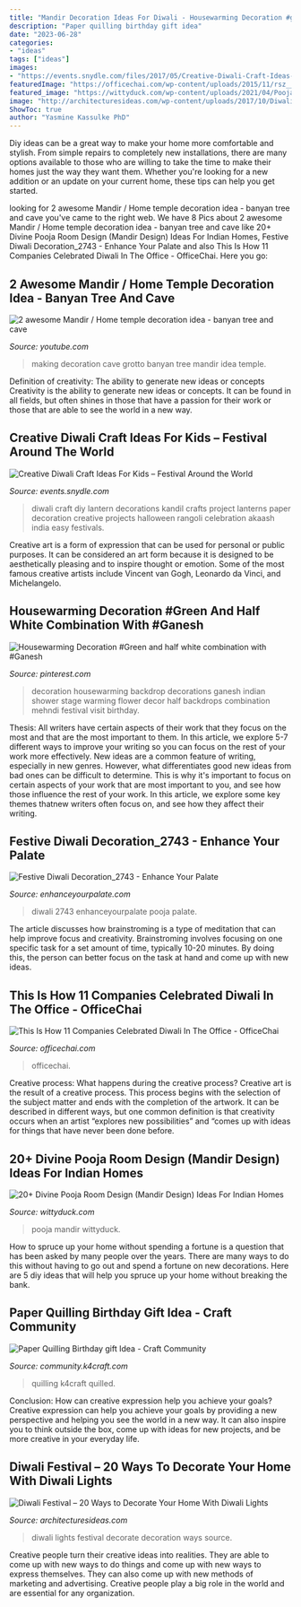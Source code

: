 ```yaml
---
title: "Mandir Decoration Ideas For Diwali - Housewarming Decoration #green And Half White Combination With #ganesh"
description: "Paper quilling birthday gift idea"
date: "2023-06-28"
categories:
- "ideas"
tags: ["ideas"]
images:
- "https://events.snydle.com/files/2017/05/Creative-Diwali-Craft-Ideas-25.jpg"
featuredImage: "https://officechai.com/wp-content/uploads/2015/11/rsz__mg_2933.jpg"
featured_image: "https://wittyduck.com/wp-content/uploads/2021/04/Pooja-Room-Design-5-1024x972.jpg"
image: "http://architecturesideas.com/wp-content/uploads/2017/10/Diwali-Decoration-3.jpg"
ShowToc: true
author: "Yasmine Kassulke PhD"
---
```



Diy ideas can be a great way to make your home more comfortable and stylish. From simple repairs to completely new installations, there are many options available to those who are willing to take the time to make their homes just the way they want them. Whether you're looking for a new addition or an update on your current home, these tips can help you get started.

	

		
looking for 2 awesome Mandir / Home temple decoration idea - banyan tree and cave you've came to the right web. We have 8 Pics about 2 awesome Mandir / Home temple decoration idea - banyan tree and cave like 20+ Divine Pooja Room Design (Mandir Design) Ideas For Indian Homes, Festive Diwali Decoration_2743 - Enhance Your Palate and also This Is How 11 Companies Celebrated Diwali In The Office - OfficeChai. Here you go:
		
    
## 2 Awesome Mandir / Home Temple Decoration Idea - Banyan Tree And Cave

<img loading=lazy src="https://i.ytimg.com/vi/VabFXgpWDNo/hqdefault.jpg" onerror="this.onerror=null;this.src='https://tse1.mm.bing.net/th?id=OIP.ns1sfjKhA4mzDlGVw76DsQHaFj&amp;pid=15.1';" alt="2 awesome Mandir / Home temple decoration idea - banyan tree and cave">

_Source: youtube.com_

>making decoration cave grotto banyan tree mandir idea temple. 

	

Definition of creativity: The ability to generate new ideas or concepts
Creativity is the ability to generate new ideas or concepts. It can be found in all fields, but often shines in those that have a passion for their work or those that are able to see the world in a new way.

    
## Creative Diwali Craft Ideas For Kids – Festival Around The World

<img loading=lazy src="https://events.snydle.com/files/2017/05/Creative-Diwali-Craft-Ideas-25.jpg" onerror="this.onerror=null;this.src='https://tse3.mm.bing.net/th?id=OIP.l0y9e5l63h75IVf3rbc8RAHaLG&amp;pid=15.1';" alt="Creative Diwali Craft Ideas For Kids – Festival Around the World">

_Source: events.snydle.com_

>diwali craft diy lantern decorations kandil crafts project lanterns paper decoration creative projects halloween rangoli celebration akaash india easy festivals. 

	

Creative art is a form of expression that can be used for personal or public purposes. It can be considered an art form because it is designed to be aesthetically pleasing and to inspire thought or emotion. Some of the most famous creative artists include Vincent van Gogh, Leonardo da Vinci, and Michelangelo.

    
## Housewarming Decoration #Green And Half White Combination With #Ganesh

<img loading=lazy src="https://i.pinimg.com/736x/8a/b5/cd/8ab5cd2408e8bab2e868c0c19e5c40ae.jpg" onerror="this.onerror=null;this.src='https://tse2.mm.bing.net/th?id=OIP.jZIG-VufTRws1QALc_vWCAHaD_&amp;pid=15.1';" alt="Housewarming Decoration #Green and half white combination with #Ganesh">

_Source: pinterest.com_

>decoration housewarming backdrop decorations ganesh indian shower stage warming flower decor half backdrops combination mehndi festival visit birthday. 

	

Thesis: All writers have certain aspects of their work that they focus on the most and that are the most important to them. In this article, we explore 5-7 different ways to improve your writing so you can focus on the rest of your work more effectively.
New ideas are a common feature of writing, especially in new genres. However, what differentiates good new ideas from bad ones can be difficult to determine. This is why it's important to focus on certain aspects of your work that are most important to you, and see how those influence the rest of your work. In this article, we explore some key themes thatnew writers often focus on, and see how they affect their writing.

    
## Festive Diwali Decoration_2743 - Enhance Your Palate

<img loading=lazy src="https://www.enhanceyourpalate.com/wp-content/uploads/2018/11/Festive-Diwali-Decoration_2743-e1570835965867.jpeg" onerror="this.onerror=null;this.src='https://tse1.mm.bing.net/th?id=OIP.15QdiO2k8lMxz-3vb1CRagHaJ4&amp;pid=15.1';" alt="Festive Diwali Decoration_2743 - Enhance Your Palate">

_Source: enhanceyourpalate.com_

>diwali 2743 enhanceyourpalate pooja palate. 

	

The article discusses how brainstroming is a type of meditation that can help improve focus and creativity. Brainstroming involves focusing on one specific task for a set amount of time, typically 10-20 minutes. By doing this, the person can better focus on the task at hand and come up with new ideas.

    
## This Is How 11 Companies Celebrated Diwali In The Office - OfficeChai

<img loading=lazy src="https://officechai.com/wp-content/uploads/2015/11/rsz__mg_2933.jpg" onerror="this.onerror=null;this.src='https://tse3.mm.bing.net/th?id=OIP.bZTcF6Vfcnx67r6OtTtAxAHaE8&amp;pid=15.1';" alt="This Is How 11 Companies Celebrated Diwali In The Office - OfficeChai">

_Source: officechai.com_

>officechai. 

	

Creative process: What happens during the creative process?
Creative art is the result of a creative process. This process begins with the selection of the subject matter and ends with the completion of the artwork. It can be described in different ways, but one common definition is that creativity occurs when an artist “explores new possibilities” and “comes up with ideas for things that have never been done before.

    
## 20+ Divine Pooja Room Design (Mandir Design) Ideas For Indian Homes

<img loading=lazy src="https://wittyduck.com/wp-content/uploads/2021/04/Pooja-Room-Design-5-1024x972.jpg" onerror="this.onerror=null;this.src='https://tse4.mm.bing.net/th?id=OIP.ctR5JVNwFjHDD-F9PM26ogHaHB&amp;pid=15.1';" alt="20+ Divine Pooja Room Design (Mandir Design) Ideas For Indian Homes">

_Source: wittyduck.com_

>pooja mandir wittyduck. 

	

How to spruce up your home without spending a fortune is a question that has been asked by many people over the years. There are many ways to do this without having to go out and spend a fortune on new decorations. Here are 5 diy ideas that will help you spruce up your home without breaking the bank.

    
## Paper Quilling Birthday Gift Idea - Craft Community

<img loading=lazy src="https://community.k4craft.com/wp-content/uploads/2017/01/Paper-quilling-birthday-gift-ideas-5.jpg" onerror="this.onerror=null;this.src='https://tse1.mm.bing.net/th?id=OIP.UTERTvwLKV9k8DWSUmwcMgHaJ4&amp;pid=15.1';" alt="Paper Quilling Birthday gift Idea - Craft Community">

_Source: community.k4craft.com_

>quilling k4craft quilled. 

	

Conclusion: How can creative expression help you achieve your goals?
Creative expression can help you achieve your goals by providing a new perspective and helping you see the world in a new way. It can also inspire you to think outside the box, come up with ideas for new projects, and be more creative in your everyday life.

    
## Diwali Festival – 20 Ways To Decorate Your Home With Diwali Lights

<img loading=lazy src="http://architecturesideas.com/wp-content/uploads/2017/10/Diwali-Decoration-3.jpg" onerror="this.onerror=null;this.src='https://tse4.mm.bing.net/th?id=OIP.JZGgBIkwJFgB175EreJWWgHaE9&amp;pid=15.1';" alt="Diwali Festival – 20 Ways to Decorate Your Home With Diwali Lights">

_Source: architecturesideas.com_

>diwali lights festival decorate decoration ways source. 

	

Creative people turn their creative ideas into realities. They are able to come up with new ways to do things and come up with new ways to express themselves. They can also come up with new methods of marketing and advertising. Creative people play a big role in the world and are essential for any organization.

